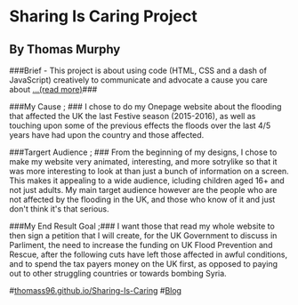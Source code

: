 # Sharing Is Caring Project #
## By Thomas Murphy ##

###Brief  -  This project is about using code (HTML, CSS and a dash of JavaScript) creatively to communicate and advocate a cause you care about [...(read more)](https://github.com/RavensbourneWebMedia/Web-development-workshop/tree/2016/projects/sharing-is-caring)###

###My Cause ; ###
I chose to do my Onepage website about the flooding that affected the UK the last Festive season (2015-2016), as well as touching upon some of the previous effects the floods over the last 4/5 years have had upon the country and those affected.

###Targert Audience ; ###
From the beginning of my designs, I chose to make my website very animated, interesting, and more sotrylike so that it was more interesting to look at than just a bunch of information on a screen. This makes it appealing to a wide audience, icluding children aged 16+ and not just adults. My main target audience however are the people who are not affected by the flooding in the UK, and those who know of it and just don't think it's that serious.

###My End Result Goal ;###
I want those that read my whole website to then sign a petition that I will create, for the UK Government to discuss in Parliment, the need to increase the funding on UK Flood Prevention and Rescue, after the following cuts have left those affected in awful conditions, and to spend the tax payers money on the UK first, as opposed to paying out to other struggling countries or towards bombing Syria.

#[thomass96.github.io/Sharing-Is-Caring](http://thomass96.github.io/Sharing-Is-Caring)
#[Blog](http://www.thomasmurphy.com.gridhosted.co.uk/category/web14103/web-development-workshop)
